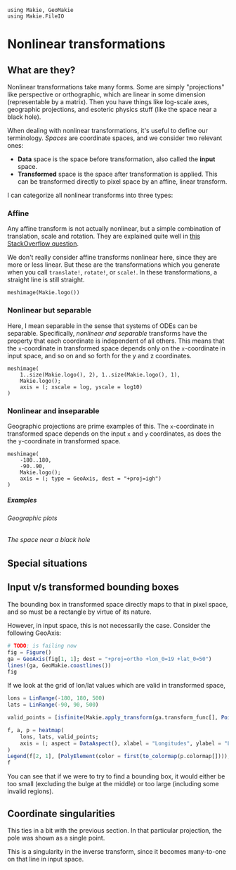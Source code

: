 ```@setup nonlinear-transformations
using Makie, GeoMakie
using Makie.FileIO
```
# Nonlinear transformations


## What are they?

Nonlinear transformations take many forms.  Some are simply "projections" like perspective or orthographic, which are linear in some dimension (representable by a matrix).  Then you have things like log-scale axes, geographic projections, and esoteric physics stuff (like the space near a black hole).

When dealing with nonlinear transformations, it's useful to define our terminology.  _Spaces_ are coordinate spaces, and we consider two relevant ones:
- **Data** space is the space before transformation, also called the **input** space.
- **Transformed** space is the space after transformation is applied.  This can be transformed directly to pixel space by an affine, linear transform.

I can categorize all nonlinear transforms into three types:

### Affine

Any affine transform is not actually nonlinear, but a simple combination of translation, scale and rotation.  They are explained quite well in [this StackOverflow question](https://gamedev.stackexchange.com/questions/72044/why-do-we-use-4x4-matrices-to-transform-things-in-3d).

We don't really consider affine transforms nonlinear here, since they are more or less linear.  But these are the transformations which you generate when you call `translate!`, `rotate!`, or `scale!`.  In these transformations, a straight line is still straight.

```@example nonlinear-transformations
meshimage(Makie.logo())
```

### Nonlinear but separable

Here, I mean separable in the sense that systems of ODEs can be separable.  Specifically, _nonlinear and separable_ transforms have the property that each coordinate is independent of all others.  This means that the `x`-coordinate in transformed space depends only on the `x`-coordinate in input space, and so on and so forth for the y and z coordinates.

```@example nonlinear-transformations
meshimage(
    1..size(Makie.logo(), 2), 1..size(Makie.logo(), 1),
    Makie.logo();
    axis = (; xscale = log, yscale = log10)
)
```

### Nonlinear and inseparable

Geographic projections are prime examples of this.  The `x`-coordinate in transformed space depends on the input `x` and `y` coordinates, as does the the `y`-coordinate in transformed space.

```@example nonlinear-transformations
meshimage(
    -180..180,
    -90..90,
    Makie.logo();
    axis = (; type = GeoAxis, dest = "+proj=igh")
)
```

##### Examples

###### Geographic plots

###### The space near a black hole

## Special situations

## Input v/s transformed bounding boxes

The bounding box in transformed space directly maps to that in pixel space, and so must be a rectangle by virtue of its nature.

However, in input space, this is not necessarily the case.  Consider the following GeoAxis:

```julia
# TODO: is failing now
fig = Figure()
ga = GeoAxis(fig[1, 1]; dest = "+proj=ortho +lon_0=19 +lat_0=50")
lines!(ga, GeoMakie.coastlines())
fig
```

If we look at the grid of lon/lat values which are valid in transformed space,

```julia
lons = LinRange(-180, 180, 500)
lats = LinRange(-90, 90, 500)

valid_points = [isfinite(Makie.apply_transform(ga.transform_func[], Point2f(lon, lat))) for lon in lons, lat in lats]

f, a, p = heatmap(
    lons, lats, valid_points;
    axis = (; aspect = DataAspect(), xlabel = "Longitudes", ylabel = "Latitudes")
)
Legend(f[2, 1], [PolyElement(color = first(to_colormap(p.colormap[]))), PolyElement(color = last(to_colormap(p.colormap[])))], ["Invalid (invisible)", "Valid (visible)"], tellheight = true, tellwidth = false)
f
```

You can see that if we were to try to find a bounding box, it would either be too small (excluding the bulge at the middle) or too large (including some invalid regions).

## Coordinate singularities

This ties in a bit with the previous section.  In that particular projection, the pole was shown as a single point.

This is a singularity in the inverse transform, since it becomes many-to-one on that line in input space.